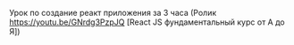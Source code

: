 Урок по создание реакт приложения за 3 часа (Ролик https://youtu.be/GNrdg3PzpJQ [React JS фундаментальный курс от А до Я])